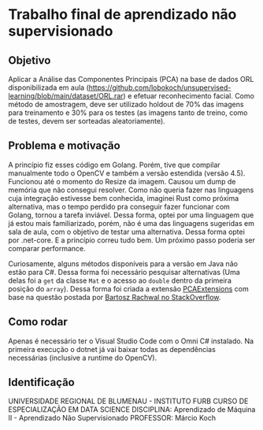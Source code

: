 # Trabalho final de aprendizado não supervisionado

## Objetivo

Aplicar a Análise das Componentes Principais (PCA) na base de dados ORL disponibilizada em aula (​https://github.com/lobokoch/unsupervised-learning/blob/main/dataset/ORL.rar​) e efetuar reconhecimento facial. Como método de amostragem, deve ser utilizado holdout de 70% das imagens para treinamento e 30% para os testes (as imagens tanto de treino, como de testes, devem ser sorteadas aleatoriamente).

## Problema e motivação

A princípio fiz esses código em Golang. Porém,  tive que compilar manualmente todo o OpenCV e também a versão estendida (versão 4.5). Funcionou até o momento do Resize da imagem. Causou um dump de memória que não consegui resolver. Como não queria fazer nas linguagens cuja integração estivesse bem conhecida, imaginei Rust como próxima alternativa, mas o tempo perdido pra conseguir fazer funcionar com Golang, tornou a tarefa inviável. Dessa forma, optei por uma linguagem que já estou mais familiarizado, porém, não é uma das linguagens sugeridas em sala de aula, com o objetivo de testar uma alternativa. Dessa forma optei por .net-core. E a princípio correu tudo bem. Um próximo passo poderia ser comparar performance.

Curiosamente, alguns métodos disponíveis para a versão em Java não estão para C#. Dessa forma foi necessário pesquisar alternativas (Uma delas foi a `get` da classe `Mat` e o acesso ao `double` dentro da primeira posição do `array`). Dessa forma foi criada a extensão [PCAExtensions](pca-tg-dotnet\pca-tg-dotnet\PCAExtensions.cs) com base na questão postada por [Bartosz Rachwal no StackOverflow](https://stackoverflow.com/questions/32255440/how-can-i-get-and-set-pixel-values-of-an-emgucv-mat-image).


## Como rodar

Apenas é necessário ter o Visual Studio Code com o Omni C# instalado. Na primeira execução o dotnet já vai baixar todas as dependências necessárias (inclusive a runtime do OpenCV).

## Identificação

UNIVERSIDADE REGIONAL DE BLUMENAU - INSTITUTO FURB
CURSO DE ESPECIALIZAÇÃO EM DATA SCIENCE
DISCIPLINA: ​Aprendizado de Máquina II - Aprendizado Não Supervisionado
PROFESSOR: ​Márcio Koch
